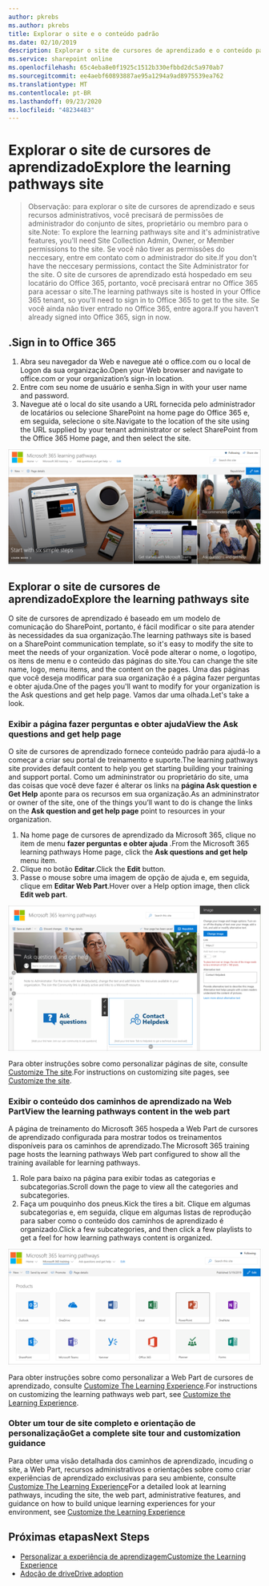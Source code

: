 ```yaml
---
author: pkrebs
ms.author: pkrebs
title: Explorar o site e o conteúdo padrão
ms.date: 02/10/2019
description: Explorar o site de cursores de aprendizado e o conteúdo padrão
ms.service: sharepoint online
ms.openlocfilehash: 65c4eba8e0f1925c1512b330efbbd2dc5a970ab7
ms.sourcegitcommit: ee4aebf60893887ae95a1294a9ad8975539ea762
ms.translationtype: MT
ms.contentlocale: pt-BR
ms.lasthandoff: 09/23/2020
ms.locfileid: "48234483"
---
```

# <a name="explore-the-learning-pathways-site"></a><span data-ttu-id="a1b16-103">Explorar o site de cursores de aprendizado</span><span class="sxs-lookup"><span data-stu-id="a1b16-103">Explore the learning pathways site</span></span>

> <span data-ttu-id="a1b16-104">Observação: para explorar o site de cursores de aprendizado e seus recursos administrativos, você precisará de permissões de administrador do conjunto de sites, proprietário ou membro para o site.</span><span class="sxs-lookup"><span data-stu-id="a1b16-104">Note: To explore the learning pathways site and it's administrative features, you'll need Site Collection Admin, Owner, or Member permissions to the site.</span></span> <span data-ttu-id="a1b16-105">Se você não tiver as permissões do neccesary, entre em contato com o administrador do site.</span><span class="sxs-lookup"><span data-stu-id="a1b16-105">If you don't have the neccesary permissions, contact the Site Administrator for the site.</span></span> <span data-ttu-id="a1b16-106">O site de cursores de aprendizado está hospedado em seu locatário do Office 365, portanto, você precisará entrar no Office 365 para acessar o site.</span><span class="sxs-lookup"><span data-stu-id="a1b16-106">The learning pathways site is hosted in your Office 365 tenant, so you'll need to sign in to Office 365 to get to the site.</span></span> <span data-ttu-id="a1b16-107">Se você ainda não tiver entrado no Office 365, entre agora.</span><span class="sxs-lookup"><span data-stu-id="a1b16-107">If you haven’t already signed into Office 365, sign in now.</span></span> 

## <a name="sign-in-to-office-365"></a><span data-ttu-id="a1b16-108">.</span><span class="sxs-lookup"><span data-stu-id="a1b16-108">Sign in to Office 365</span></span> 

1.  <span data-ttu-id="a1b16-109">Abra seu navegador da Web e navegue até o office.com ou o local de Logon da sua organização.</span><span class="sxs-lookup"><span data-stu-id="a1b16-109">Open your Web browser and navigate to office.com or your organization’s sign-in location.</span></span> 
2.  <span data-ttu-id="a1b16-110">Entre com seu nome de usuário e senha.</span><span class="sxs-lookup"><span data-stu-id="a1b16-110">Sign in with your user name and password.</span></span>
3.  <span data-ttu-id="a1b16-111">Navegue até o local do site usando a URL fornecida pelo administrador de locatários ou selecione SharePoint na home page do Office 365 e, em seguida, selecione o site.</span><span class="sxs-lookup"><span data-stu-id="a1b16-111">Navigate to the location of the site using the URL supplied by your tenant administrator or select SharePoint from the Office 365 Home page, and then select the site.</span></span> 

![cg-introducing.png](media/cg-introducing.png)

## <a name="explore-the-learning-pathways-site"></a><span data-ttu-id="a1b16-113">Explorar o site de cursores de aprendizado</span><span class="sxs-lookup"><span data-stu-id="a1b16-113">Explore the learning pathways site</span></span>

<span data-ttu-id="a1b16-114">O site de cursores de aprendizado é baseado em um modelo de comunicação do SharePoint, portanto, é fácil modificar o site para atender às necessidades da sua organização.</span><span class="sxs-lookup"><span data-stu-id="a1b16-114">The learning pathways site is based on a SharePoint communication template, so it's easy to modify the site to meet the needs of your organization.</span></span> <span data-ttu-id="a1b16-115">Você pode alterar o nome, o logotipo, os itens de menu e o conteúdo das páginas do site.</span><span class="sxs-lookup"><span data-stu-id="a1b16-115">You can change the site name, logo, menu items, and the content on the pages.</span></span> <span data-ttu-id="a1b16-116">Uma das páginas que você deseja modificar para sua organização é a página fazer perguntas e obter ajuda.</span><span class="sxs-lookup"><span data-stu-id="a1b16-116">One of the pages you'll want to modify for your organization is the Ask questions and get help page.</span></span> <span data-ttu-id="a1b16-117">Vamos dar uma olhada.</span><span class="sxs-lookup"><span data-stu-id="a1b16-117">Let's take a look.</span></span>

### <a name="view-the-ask-questions-and-get-help-page"></a><span data-ttu-id="a1b16-118">Exibir a página fazer perguntas e obter ajuda</span><span class="sxs-lookup"><span data-stu-id="a1b16-118">View the Ask questions and get help page</span></span>

<span data-ttu-id="a1b16-119">O site de cursores de aprendizado fornece conteúdo padrão para ajudá-lo a começar a criar seu portal de treinamento e suporte.</span><span class="sxs-lookup"><span data-stu-id="a1b16-119">The learning pathways site provides default content to help you get starting building your training and support portal.</span></span> <span data-ttu-id="a1b16-120">Como um admininstrator ou proprietário do site, uma das coisas que você deve fazer é alterar os links na **página Ask question e Get Help** aponte para os recursos em sua organização.</span><span class="sxs-lookup"><span data-stu-id="a1b16-120">As an admininstrator or owner of the site, one of the things you’ll want to do is change the links on the **Ask question and get help page** point to resources in your organization.</span></span> 

1.  <span data-ttu-id="a1b16-121">Na home page de cursores de aprendizado da Microsoft 365, clique no item de menu **fazer perguntas e obter ajuda** .</span><span class="sxs-lookup"><span data-stu-id="a1b16-121">From the Microsoft 365 learning pathways Home page, click the **Ask questions and get help** menu item.</span></span>
2.  <span data-ttu-id="a1b16-122">Clique no botão **Editar**.</span><span class="sxs-lookup"><span data-stu-id="a1b16-122">Click the **Edit** button.</span></span>
3.  <span data-ttu-id="a1b16-123">Passe o mouse sobre uma imagem de opção de ajuda e, em seguida, clique em **Editar Web Part**.</span><span class="sxs-lookup"><span data-stu-id="a1b16-123">Hover over a Help option image, then click **Edit web part**.</span></span>

![cg-edithelp.png](media/cg-edithelp.png)

<span data-ttu-id="a1b16-125">Para obter instruções sobre como personalizar páginas de site, consulte [Customize The site](custom_edithelp.md).</span><span class="sxs-lookup"><span data-stu-id="a1b16-125">For instructions on customizing site pages, see [Customize the site](custom_edithelp.md).</span></span>

### <a name="view-the-learning-pathways-content-in-the-web-part"></a><span data-ttu-id="a1b16-126">Exibir o conteúdo dos caminhos de aprendizado na Web Part</span><span class="sxs-lookup"><span data-stu-id="a1b16-126">View the learning pathways content in the web part</span></span>
<span data-ttu-id="a1b16-127">A página de treinamento do Microsoft 365 hospeda a Web Part de cursores de aprendizado configurada para mostrar todos os treinamentos disponíveis para os caminhos de aprendizado.</span><span class="sxs-lookup"><span data-stu-id="a1b16-127">The Microsoft 365 training page hosts the learning pathways Web part configured to show all the training available for learning pathways.</span></span> 

1. <span data-ttu-id="a1b16-128">Role para baixo na página para exibir todas as categorias e subcategorias.</span><span class="sxs-lookup"><span data-stu-id="a1b16-128">Scroll down the page to view all the categories and subcategories.</span></span>
2. <span data-ttu-id="a1b16-129">Faça um pouquinho dos pneus.</span><span class="sxs-lookup"><span data-stu-id="a1b16-129">Kick the tires a bit.</span></span> <span data-ttu-id="a1b16-130">Clique em algumas subcategorias e, em seguida, clique em algumas listas de reprodução para saber como o conteúdo dos caminhos de aprendizado é organizado.</span><span class="sxs-lookup"><span data-stu-id="a1b16-130">Click a few subcategories, and then click a few playlists to get a feel for how learning pathways content is organized.</span></span> 

![cg-gotoall.png](media/cg-gotoall.png)

<span data-ttu-id="a1b16-132">Para obter instruções sobre como personalizar a Web Part de cursores de aprendizado, consulte [Customize The Learning Experience](custom_overview.md).</span><span class="sxs-lookup"><span data-stu-id="a1b16-132">For instructions on customizing the learning pathways web part, see [Customize the Learning Experience](custom_overview.md).</span></span>

### <a name="get-a-complete-site-tour-and-customization-guidance"></a><span data-ttu-id="a1b16-133">Obter um tour de site completo e orientação de personalização</span><span class="sxs-lookup"><span data-stu-id="a1b16-133">Get a complete site tour and customization guidance</span></span>
<span data-ttu-id="a1b16-134">Para obter uma visão detalhada dos caminhos de aprendizado, incuding o site, a Web Part, recursos administrativos e orientações sobre como criar experiências de aprendizado exclusivas para seu ambiente, consulte [Customize The Learning Experience](custom_overview.md)</span><span class="sxs-lookup"><span data-stu-id="a1b16-134">For a detailed look at learning pathways, incuding the site, the web part, administrative features, and guidance on how to build unique learning experiences for your environment, see [Customize the Learning Experience](custom_overview.md)</span></span>

## <a name="next-steps"></a><span data-ttu-id="a1b16-135">Próximas etapas</span><span class="sxs-lookup"><span data-stu-id="a1b16-135">Next Steps</span></span>
- [<span data-ttu-id="a1b16-136">Personalizar a experiência de aprendizagem</span><span class="sxs-lookup"><span data-stu-id="a1b16-136">Customize the Learning Experience</span></span>](custom_overview.md)
- [<span data-ttu-id="a1b16-137">Adoção de drive</span><span class="sxs-lookup"><span data-stu-id="a1b16-137">Drive adoption</span></span>](driveadoption.md) 
